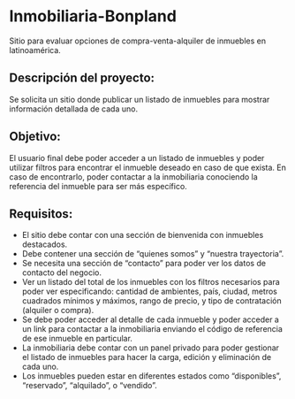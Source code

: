 # Inmobiliaria-Bonpland

Sitio para evaluar opciones de compra-venta-alquiler de inmuebles en latinoamérica.

## Descripción del proyecto:

Se solicita un sitio donde publicar un listado de inmuebles para mostrar información
detallada de cada uno.

## Objetivo:

El usuario final debe poder acceder a un listado de inmuebles y poder utilizar filtros para
encontrar el inmueble deseado en caso de que exista. En caso de encontrarlo, poder
contactar a la inmobiliaria conociendo la referencia del inmueble para ser más
específico.

## Requisitos:

- El sitio debe contar con una sección de bienvenida con inmuebles destacados.
- Debe contener una sección de “quienes somos” y “nuestra trayectoria”.
- Se necesita una sección de “contacto” para poder ver los datos de contacto del negocio.
- Ver un listado del total de los inmuebles con los filtros necesarios para poder ver
especificando: cantidad de ambientes, país, ciudad, metros cuadrados mínimos y
máximos, rango de precio, y tipo de contratación (alquiler o compra).
- Se debe poder acceder al detalle de cada inmueble y poder acceder a un link para
contactar a la inmobiliaria enviando el código de referencia de ese inmueble en
particular.
- La inmobiliaria debe contar con un panel privado para poder gestionar el listado de
inmuebles para hacer la carga, edición y eliminación de cada uno.
- Los inmuebles pueden estar en diferentes estados como “disponibles”, “reservado”,
“alquilado”, o “vendido”.
